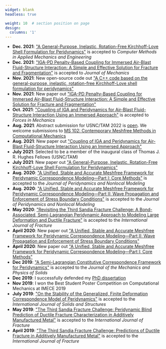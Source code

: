 ```yaml
---
widget: blank
headless: true

weight: 10  # section position on page
design:
  columns: '1'
---
```



- **Dec. 2021**: <a href="https://www.sciencedirect.com/science/article/pii/S0045782521006678">"A General-Purpose, Inelastic, Rotation-Free Kirchhoff-Love Shell Formulation for Peridynamics"</a> is accepted to _Computer Methods in Applied Mechanics and Engineering_
- **Dec. 2021**: <a href="https://academic.oup.com/jom/article/doi/10.1093/jom/ufab033/6479818">"IGA-PD Penalty-Based Coupling for Immersed Air-Blast Fluid-Structure Interaction: A Simple and Effective Solution for Fracture and Fragmentation"</a> is accepted to _Journal of Mechanics_
- **Nov. 2021**: New open-source code out <a href="https://github.com/masoudbehzadinasab/PD_Shell">"A C++ code based on the general-purpose, inelastic, rotation-free Kirchhoff-Love shell formulation for peridynamics"</a>
- **Nov. 2021**: New paper out <a href="https://arxiv.org/abs/2111.03767">"IGA-PD Penalty-Based Coupling for Immersed Air-Blast Fluid-Structure Interaction: A Simple and Effective Solution for Fracture and Fragmentation"</a>
- **Oct. 2021**: <a href="https://www.sciencedirect.com/science/article/pii/S2666359721000366">"Coupling of IGA and Peridynamics for Air-Blast Fluid-Structure Interaction Using an Immersed Approach"</a> is accepted to _Forces in Mechanics_
- **Aug. 2021**: Abstract submission for USNC/TAM 2022 is <a href="https://www.usnctam2022.org/abstract_instructions">open</a>. We welcome submissions to <a href="https://www.usnctam2022.org/MS_102">MS 102: Contemporary Meshfree Methods in Computational Mechanics</a>
- **Aug. 2021**: New paper out <a href="https://arxiv.org/abs/2108.11265">"Coupling of IGA and Peridynamics for Air-Blast Fluid-Structure Interaction Using an Immersed Approach"</a>
- **July 2021**: Selected to be a member of the inaugural class of Thomas J. R. Hughes Fellows (USNC/TAM)
- **July 2021**: New paper out <a href="https://arxiv.org/abs/2107.13062">"A General-Purpose, Inelastic, Rotation-Free Kirchhoff-Love Shell Formulation for Peridynamics"</a>
- **Aug. 2020**: <a href="https://link.springer.com/article/10.1007/s42102-020-00040-z">"A Unified, Stable and Accurate Meshfree Framework for Peridynamic Correspondence Modeling—Part I: Core Methods"</a> is accepted to the _Journal of Peridynamics and Nonlocal Modeling_
- **Aug. 2020**: <a href="https://link.springer.com/article/10.1007/s42102-020-00039-6">"A Unified, Stable and Accurate Meshfree Framework for Peridynamic Correspondence Modeling—Part II: Wave Propagation and Enforcement of Stress Boundary Conditions"</a> is accepted to the _Journal of Peridynamics and Nonlocal Modeling_
- **May 2020**: <a href="https://link.springer.com/article/10.1007/s10704-020-00455-1">"Revisiting the Third Sandia Fracture Challenge: A Bond-Associated, Semi-Lagrangian Peridynamic Approach to Modeling Large Deformation and Ductile Fracture"</a> is accepted to the _International Journal of Fracture_
- **April 2020**: New paper out <a href="https://arxiv.org/abs/2004.11478">"A Unified, Stable and Accurate Meshfree Framework for Peridynamic Correspondence Modeling—Part II: Wave Propagation and Enforcement of Stress Boundary Conditions"</a>
- **April 2020**: New paper out <a href="https://arxiv.org/abs/2004.11477">"A Unified, Stable and Accurate Meshfree Framework for Peridynamic Correspondence Modeling—Part I: Core Methods"</a>
- **Dec 2019**: <a href="https://www.sciencedirect.com/science/article/pii/S0022509619309512">"A Semi-Lagrangian Constitutive Correspondence Framework for Peridynamics"</a> is accepted to the _Journal of the Mechanics and Physics of Solids_
- **Dec 2019**: I successfully defended my <a href="https://repositories.lib.utexas.edu/handle/2152/81148">PhD dissertation</a> 
- **Nov 2019**: I won the Best Student Poster Competition on Computational Mechanics at IMECE 2019 
- **July 2019**: <a href="https://www.sciencedirect.com/science/article/pii/S0020768319303506">"On the Stability of the Generalized, Finite Deformation Correspondence Model of Peridynamics"</a> is accepted to the _International Journal of Solids and Structures_
- **May 2019**: <a href="https://link.springer.com/article/10.1007/s10704-019-00363-z">"The Third Sandia Fracture Challenge: Peridynamic Blind Prediction of Ductile Fracture Characterization in Additively Manufactured Metal"</a> is accepted to the _International Journal of Fracture_
- **April 2019**: <a href="https://link.springer.com/article/10.1007/s10704-019-00361-1">"The Third Sandia Fracture Challenge: Predictions of Ductile Fracture in Additively Manufactured Metal"</a> is accepted to the _International Journal of Fracture_
<!--- **Sept. 2021**: Launched the {{< staticref "mentorship" >}}Computational and Data Science and Engineering Mentorship (CDSEM){{< /staticref >}} program for high school or college students from underrepresented communities-->
